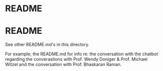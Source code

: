 # README

# README

See other README.md's in this directory.

For example, the README.md for info re: the conversation with the chatbot regarding the converastions with Prof. Wendy Doniger & Prof. Michael Witzel and the conversation with Prof. Bhaskaran Raman.
